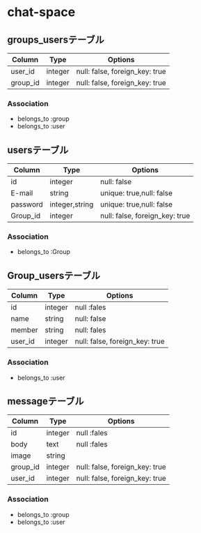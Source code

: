 # chat-space
 ## groups_usersテーブル

|Column|Type|Options|
|------|----|-------|
|user_id|integer|null: false, foreign_key: true|
|group_id|integer|null: false, foreign_key: true|

### Association
- belongs_to :group
- belongs_to :user

## usersテーブル

|Column|Type|Options|
|------|----|-------|
|id|integer|null: false|
|E-mail|string|unique: true,null: false|
|password|integer,string|unique: true,null: false|
|Group_id|integer|null: false, foreign_key: true|

### Association
- belongs_to :Group

## Group_usersテーブル

|Column|Type|Options|
|------|----|-------|
|id|integer|null :fales|
|name|string|null: false|
|member|string|null: fales|
|user_id|integer|null: false, foreign_key: true|

### Association
- belongs_to :user

## messageテーブル

|Column|Type|Options|
|------|----|-------|
|id|integer|null :fales|
|body|text|null :fales|
|image|string||
|group_id|integer|null: false, foreign_key: true|
|user_id|integer|null: false, foreign_key: true|


### Association
- belongs_to :group
- belongs_to :user

